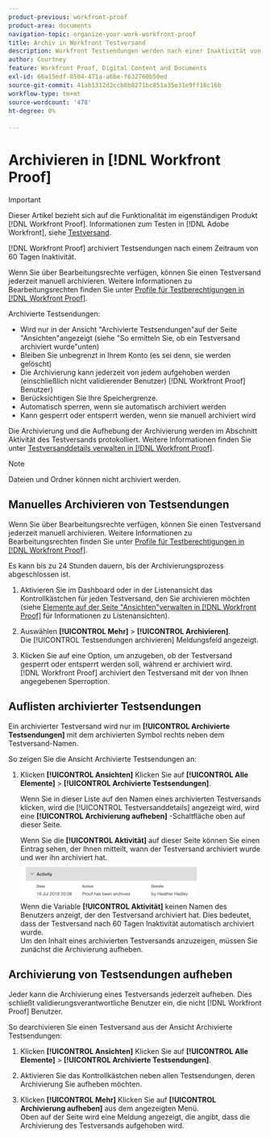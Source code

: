 ```yaml
---
product-previous: workfront-proof
product-area: documents
navigation-topic: organize-your-work-workfront-proof
title: Archiv in Workfront Testversand
description: Workfront Testsendungen werden nach einer Inaktivität von 60 Tagen archiviert.
author: Courtney
feature: Workfront Proof, Digital Content and Documents
exl-id: 66a15edf-8504-471a-a6be-f632760b50ed
source-git-commit: 41ab1312d2ccb8b8271bc851a35e31e9ff18c16b
workflow-type: tm+mt
source-wordcount: '478'
ht-degree: 0%

---
```


# Archivieren in [!DNL Workfront Proof]

>[!IMPORTANT]
>
>Dieser Artikel bezieht sich auf die Funktionalität im eigenständigen Produkt [!DNL Workfront Proof]. Informationen zum Testen in [!DNL Adobe Workfront], siehe [Testversand](../../../review-and-approve-work/proofing/proofing.md).

[!DNL Workfront Proof] archiviert Testsendungen nach einem Zeitraum von 60 Tagen Inaktivität.

Wenn Sie über Bearbeitungsrechte verfügen, können Sie einen Testversand jederzeit manuell archivieren. Weitere Informationen zu Bearbeitungsrechten finden Sie unter [Profile für Testberechtigungen in [!DNL Workfront Proof]](../../../workfront-proof/wp-acct-admin/account-settings/proof-perm-profiles-in-wp.md).

Archivierte Testsendungen:

* Wird nur in der Ansicht &quot;Archivierte Testsendungen&quot;auf der Seite &quot;Ansichten&quot;angezeigt (siehe &quot;So ermitteln Sie, ob ein Testversand archiviert wurde&quot;unten)
* Bleiben Sie unbegrenzt in Ihrem Konto (es sei denn, sie werden gelöscht)
* Die Archivierung kann jederzeit von jedem aufgehoben werden (einschließlich nicht validierender Benutzer) [!DNL Workfront Proof] Benutzer)
* Berücksichtigen Sie Ihre Speichergrenze.
* Automatisch sperren, wenn sie automatisch archiviert werden
* Kann gesperrt oder entsperrt werden, wenn sie manuell archiviert wird

Die Archivierung und die Aufhebung der Archivierung werden im Abschnitt Aktivität des Testversands protokolliert. Weitere Informationen finden Sie unter [Testversanddetails verwalten in [!DNL Workfront Proof]](../../../workfront-proof/wp-work-proofsfiles/manage-your-work/manage-proof-details.md).

>[!NOTE]
>
>Dateien und Ordner können nicht archiviert werden.

## Manuelles Archivieren von Testsendungen

Wenn Sie über Bearbeitungsrechte verfügen, können Sie einen Testversand jederzeit manuell archivieren. Weitere Informationen zu Bearbeitungsrechten finden Sie unter [Profile für Testberechtigungen in [!DNL Workfront Proof]](../../../workfront-proof/wp-acct-admin/account-settings/proof-perm-profiles-in-wp.md).

Es kann bis zu 24 Stunden dauern, bis der Archivierungsprozess abgeschlossen ist.

1. Aktivieren Sie im Dashboard oder in der Listenansicht das Kontrollkästchen für jeden Testversand, den Sie archivieren möchten (siehe  [Elemente auf der Seite &quot;Ansichten&quot;verwalten in [!DNL Workfront Proof]](../../../workfront-proof/wp-work-proofsfiles/manage-your-work/manage-items-on-views-page.md) für Informationen zu Listenansichten).

1. Auswählen **[!UICONTROL Mehr]** > **[!UICONTROL Archivieren]**.\
   Die [!UICONTROL Testsendungen archivieren] Meldungsfeld angezeigt.

1. Klicken Sie auf eine Option, um anzugeben, ob der Testversand gesperrt oder entsperrt werden soll, während er archiviert wird.\
   [!DNL Workfront Proof] archiviert den Testversand mit der von Ihnen angegebenen Sperroption.

## Auflisten archivierter Testsendungen

Ein archivierter Testversand wird nur im **[!UICONTROL Archivierte Testsendungen]** mit dem archivierten Symbol rechts neben dem Testversand-Namen.

So zeigen Sie die Ansicht Archivierte Testsendungen an:

1. Klicken **[!UICONTROL Ansichten]** Klicken Sie auf **[!UICONTROL Alle Elemente]** > **[!UICONTROL Archivierte Testsendungen]**.

   Wenn Sie in dieser Liste auf den Namen eines archivierten Testversands klicken, wird die [!UICONTROL Testversanddetails] angezeigt wird, wird eine **[!UICONTROL Archivierung aufheben]** -Schaltfläche oben auf dieser Seite.

   Wenn Sie die **[!UICONTROL Aktivität]** auf dieser Seite können Sie einen Eintrag sehen, der Ihnen mitteilt, wann der Testversand archiviert wurde und wer ihn archiviert hat.\
   ![Archived_proof_Activity_expand.png](assets/archived-proof-activity-expanded-350x77.png)\
   Wenn die Variable **[!UICONTROL Aktivität]** keinen Namen des Benutzers anzeigt, der den Testversand archiviert hat. Dies bedeutet, dass der Testversand nach 60 Tagen Inaktivität automatisch archiviert wurde.\
   Um den Inhalt eines archivierten Testversands anzuzeigen, müssen Sie zunächst die Archivierung aufheben.

## Archivierung von Testsendungen aufheben

Jeder kann die Archivierung eines Testversands jederzeit aufheben. Dies schließt validierungsverantwortliche Benutzer ein, die nicht [!DNL Workfront Proof] Benutzer.

So dearchivieren Sie einen Testversand aus der Ansicht Archivierte Testsendungen:

1. Klicken **[!UICONTROL Ansichten]** Klicken Sie auf **[!UICONTROL Alle Elemente]** > **[!UICONTROL Archivierte Testsendungen]**.

1. Aktivieren Sie das Kontrollkästchen neben allen Testsendungen, deren Archivierung Sie aufheben möchten.
1. Klicken **[!UICONTROL Mehr]** Klicken Sie auf **[!UICONTROL Archivierung aufheben]** aus dem angezeigten Menü.\
   Oben auf der Seite wird eine Meldung angezeigt, die angibt, dass die Archivierung des Testversands aufgehoben wird.
